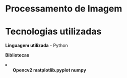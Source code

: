 # Processamento de Imagem

# Tecnologias utilizadas
   
   <strong>Linguagem utilizada</strong>
     - Python 
   
   <strong>Bibliotecas</strongs>
   <li>
     <ul>
        Opencv2
        matplotlib.pyplot
        numpy
     </ul>
   </li>
